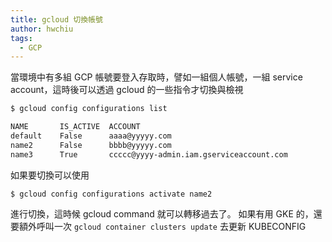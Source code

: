 ```yaml
---
title: gcloud 切換帳號
author: hwchiu
tags:
  - GCP
---
```


當環境中有多組 GCP 帳號要登入存取時，譬如一組個人帳號，一組 service account，這時後可以透過 gcloud 的一些指令才切換與檢視

```bash
$ gcloud config configurations list

NAME       IS_ACTIVE  ACCOUNT                                              PROJECT                COMPUTE_DEFAULT_ZONE  COMPUTE_DEFAULT_REGION
default    False      aaaa@yyyyy.com                                   first-project
name2      False      bbbb@yyyyy.com
name3      True       ccccc@yyyy-admin.iam.gserviceaccount.com
```

如果要切換可以使用
```
$ gcloud config configurations activate name2
```

進行切換，這時候 gcloud command 就可以轉移過去了。
如果有用 GKE 的，還要額外呼叫一次 `gcloud container clusters update` 去更新 KUBECONFIG